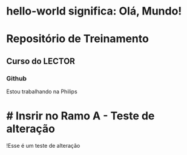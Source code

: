 # hello-world significa: Olá, Mundo!
<p style="text-align: center; "Markdown=1"> 

<h1>Repositório de Treinamento</h1>
<h2>Curso do LECTOR</h2>
<h3> Github</h3>
Estou trabalhando na Philips

<h1>
# Insrir no Ramo A - Teste de alteração
</h1>

!Esse é um teste de alteração

</p>

